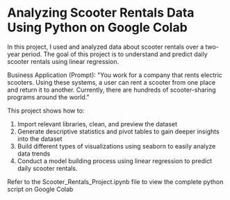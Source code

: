# Analyzing Scooter Rentals Data Using Python on Google Colab

In this project, I used and analyzed data about scooter rentals over a two-year period. The goal of this project is to understand and predict daily scooter rentals using linear regression.

Business Application (Prompt): "You work for a company that rents electric scooters. Using these systems, a user can rent a scooter from one place and return it to another. Currently, there are hundreds of scooter-sharing programs around the world."

This project shows how to:
1) Import relevant libraries, clean, and preview the dataset
2) Generate descriptive statistics and pivot tables to gain deeper insights into the dataset
3) Build different types of visualizations using seaborn to easily analyze data trends
4) Conduct a model building process using linear regression to predict daily scooter rentals.

Refer to the Scooter_Rentals_Project.ipynb file to view the complete python script on Google Colab
